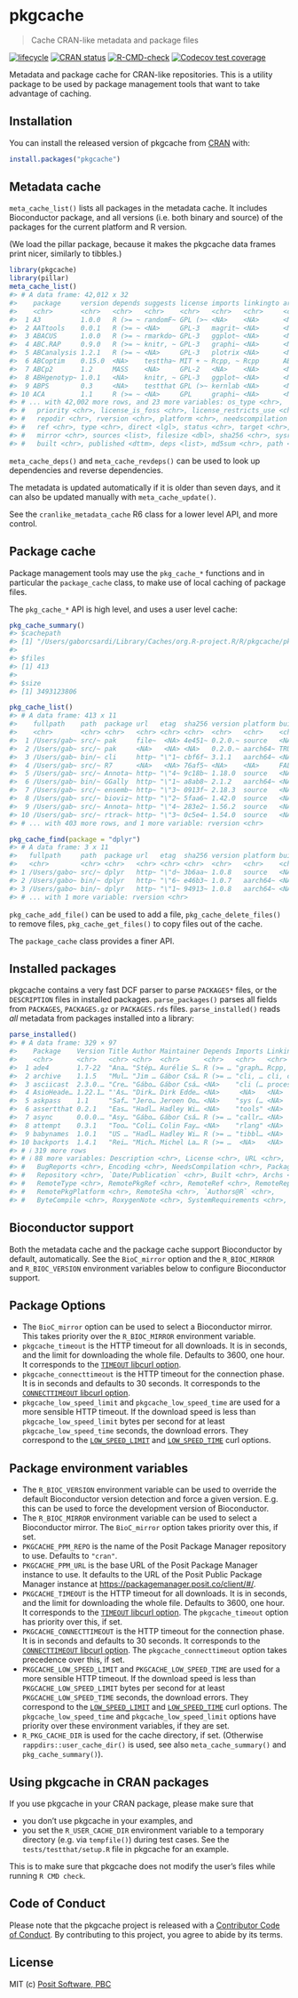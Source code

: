 
<!-- README.md is generated from README.Rmd. Please edit that file -->

# pkgcache

> Cache CRAN-like metadata and package files

<!-- badges: start -->

[![lifecycle](https://img.shields.io/badge/lifecycle-experimental-orange.svg)](https://lifecycle.r-lib.org/articles/stages.html)
[![CRAN
status](https://www.r-pkg.org/badges/version/pkgcache)](https://cran.r-project.org/package=pkgcache)
[![R-CMD-check](https://github.com/r-lib/pkgcache/actions/workflows/R-CMD-check.yaml/badge.svg)](https://github.com/r-lib/pkgcache/actions/workflows/R-CMD-check.yaml)
[![Codecov test
coverage](https://codecov.io/gh/r-lib/pkgcache/branch/main/graph/badge.svg)](https://app.codecov.io/gh/r-lib/pkgcache?branch=main)
<!-- badges: end -->

Metadata and package cache for CRAN-like repositories. This is a utility
package to be used by package management tools that want to take
advantage of caching.

## Installation

You can install the released version of pkgcache from
[CRAN](https://CRAN.R-project.org) with:

``` r
install.packages("pkgcache")
```

## Metadata cache

`meta_cache_list()` lists all packages in the metadata cache. It
includes Bioconductor package, and all versions (i.e. both binary and
source) of the packages for the current platform and R version.

(We load the pillar package, because it makes the pkgcache data frames
print nicer, similarly to tibbles.)

``` r
library(pkgcache)
library(pillar)
meta_cache_list()
#> # A data frame: 42,012 x 32
#>    package     version depends suggests license imports linkingto archs enhances
#>    <chr>       <chr>   <chr>   <chr>    <chr>   <chr>   <chr>     <chr> <chr>   
#>  1 A3          1.0.0   R (>= ~ randomF~ GPL (>~ <NA>    <NA>      <NA>  <NA>    
#>  2 AATtools    0.0.1   R (>= ~ <NA>     GPL-3   magrit~ <NA>      <NA>  <NA>    
#>  3 ABACUS      1.0.0   R (>= ~ rmarkdo~ GPL-3   ggplot~ <NA>      <NA>  <NA>    
#>  4 ABC.RAP     0.9.0   R (>= ~ knitr, ~ GPL-3   graphi~ <NA>      <NA>  <NA>    
#>  5 ABCanalysis 1.2.1   R (>= ~ <NA>     GPL-3   plotrix <NA>      <NA>  <NA>    
#>  6 ABCoptim    0.15.0  <NA>    testtha~ MIT + ~ Rcpp, ~ Rcpp      ABCo~ <NA>    
#>  7 ABCp2       1.2     MASS    <NA>     GPL-2   <NA>    <NA>      <NA>  <NA>    
#>  8 ABHgenotyp~ 1.0.1   <NA>    knitr, ~ GPL-3   ggplot~ <NA>      <NA>  <NA>    
#>  9 ABPS        0.3     <NA>    testthat GPL (>~ kernlab <NA>      <NA>  <NA>    
#> 10 ACA         1.1     R (>= ~ <NA>     GPL     graphi~ <NA>      <NA>  <NA>    
#> # ... with 42,002 more rows, and 23 more variables: os_type <chr>,
#> #   priority <chr>, license_is_foss <chr>, license_restricts_use <chr>,
#> #   repodir <chr>, rversion <chr>, platform <chr>, needscompilation <chr>,
#> #   ref <chr>, type <chr>, direct <lgl>, status <chr>, target <chr>,
#> #   mirror <chr>, sources <list>, filesize <dbl>, sha256 <chr>, sysreqs <chr>,
#> #   built <chr>, published <dttm>, deps <list>, md5sum <chr>, path <chr>
```

`meta_cache_deps()` and `meta_cache_revdeps()` can be used to look up
dependencies and reverse dependencies.

The metadata is updated automatically if it is older than seven days,
and it can also be updated manually with `meta_cache_update()`.

See the `cranlike_metadata_cache` R6 class for a lower level API, and
more control.

## Package cache

Package management tools may use the `pkg_cache_*` functions and in
particular the `package_cache` class, to make use of local caching of
package files.

The `pkg_cache_*` API is high level, and uses a user level cache:

``` r
pkg_cache_summary()
#> $cachepath
#> [1] "/Users/gaborcsardi/Library/Caches/org.R-project.R/R/pkgcache/pkg"
#> 
#> $files
#> [1] 413
#> 
#> $size
#> [1] 3493123806
```

``` r
pkg_cache_list()
#> # A data frame: 413 x 11
#>    fullpath    path  package url   etag  sha256 version platform built vignettes
#>    <chr>       <chr> <chr>   <chr> <chr> <chr>  <chr>   <chr>    <chr> <chr>    
#>  1 /Users/gab~ src/~ pak     file~  <NA> 4e451~ 0.2.0.~ source   <NA>  <NA>     
#>  2 /Users/gab~ src/~ pak     <NA>   <NA> <NA>   0.2.0.~ aarch64~ TRUE  FALSE    
#>  3 /Users/gab~ bin/~ cli     http~ "\"1~ cbf6f~ 3.1.1   aarch64~ <NA>  <NA>     
#>  4 /Users/gab~ src/~ R7      <NA>   <NA> 76af5~ <NA>    <NA>     FALSE <NA>     
#>  5 /Users/gab~ src/~ Annota~ http~ "\"4~ 9c18b~ 1.18.0  source   <NA>  <NA>     
#>  6 /Users/gab~ bin/~ GGally  http~ "\"1~ a8ab8~ 2.1.2   aarch64~ <NA>  <NA>     
#>  7 /Users/gab~ src/~ ensemb~ http~ "\"3~ 0913f~ 2.18.3  source   <NA>  <NA>     
#>  8 /Users/gab~ src/~ bioviz~ http~ "\"2~ 5faa6~ 1.42.0  source   <NA>  <NA>     
#>  9 /Users/gab~ src/~ Annota~ http~ "\"4~ 283e2~ 1.56.2  source   <NA>  <NA>     
#> 10 /Users/gab~ src/~ rtrack~ http~ "\"3~ 0c5e4~ 1.54.0  source   <NA>  <NA>     
#> # ... with 403 more rows, and 1 more variable: rversion <chr>
```

``` r
pkg_cache_find(package = "dplyr")
#> # A data frame: 3 x 11
#>   fullpath     path  package url   etag  sha256 version platform built vignettes
#>   <chr>        <chr> <chr>   <chr> <chr> <chr>  <chr>   <chr>    <chr> <chr>    
#> 1 /Users/gabo~ src/~ dplyr   http~ "\"d~ 3b6aa~ 1.0.8   source   <NA>  <NA>     
#> 2 /Users/gabo~ bin/~ dplyr   http~ "\"6~ e46b3~ 1.0.7   aarch64~ <NA>  <NA>     
#> 3 /Users/gabo~ bin/~ dplyr   http~ "\"1~ 94913~ 1.0.8   aarch64~ <NA>  <NA>     
#> # ... with 1 more variable: rversion <chr>
```

`pkg_cache_add_file()` can be used to add a file,
`pkg_cache_delete_files()` to remove files, `pkg_cache_get_files()` to
copy files out of the cache.

The `package_cache` class provides a finer API.

## Installed packages

pkgcache contains a very fast DCF parser to parse `PACKAGES*` files, or
the `DESCRIPTION` files in installed packages. `parse_packages()` parses
all fields from `PACKAGES`, `PACKAGES.gz` or `PACKAGES.rds` files.
`parse_installed()` reads *all* metadata from packages installed into a
library:

``` r
parse_installed()
#> # A data frame: 329 × 97
#>    Package    Version Title Author Maintainer Depends Imports LinkingTo Suggests
#>    <chr>      <chr>   <chr> <chr>  <chr>      <chr>   <chr>   <chr>     <chr>   
#>  1 ade4       1.7-22  "Ana… "Stép… Aurélie S… R (>= … "graph… Rcpp, Rc… "ade4Tk…
#>  2 archive    1.1.5   "Mul… "Jim … Gábor Csá… R (>= … "cli, … cli, cpp… "covr, …
#>  3 asciicast  2.3.0.… "Cre… "Gábo… Gábor Csá… <NA>    "cli (… processx  "callr,…
#>  4 AsioHeade… 1.22.1… "'As… "Dirk… Dirk Edde… <NA>     <NA>   <NA>       <NA>   
#>  5 askpass    1.1     "Saf… "Jero… Jeroen Oo… <NA>    "sys (… <NA>      "testth…
#>  6 assertthat 0.2.1   "Eas… "Hadl… Hadley Wi… <NA>    "tools" <NA>      "testth…
#>  7 async      0.0.0.… "Asy… "Gábo… Gábor Csá… R (>= … "callr… <NA>      "cli, c…
#>  8 attempt    0.3.1   "Too… "Coli… Colin Fay… <NA>    "rlang" <NA>      "testth…
#>  9 babynames  1.0.1   "US … "Hadl… Hadley Wi… R (>= … "tibbl… <NA>      "testth…
#> 10 backports  1.4.1   "Rei… "Mich… Michel La… R (>= …  <NA>   <NA>       <NA>   
#> # ℹ 319 more rows
#> # ℹ 88 more variables: Description <chr>, License <chr>, URL <chr>,
#> #   BugReports <chr>, Encoding <chr>, NeedsCompilation <chr>, Packaged <chr>,
#> #   Repository <chr>, `Date/Publication` <chr>, Built <chr>, Archs <chr>,
#> #   RemoteType <chr>, RemotePkgRef <chr>, RemoteRef <chr>, RemoteRepos <chr>,
#> #   RemotePkgPlatform <chr>, RemoteSha <chr>, `Authors@R` <chr>,
#> #   ByteCompile <chr>, RoxygenNote <chr>, SystemRequirements <chr>, …
```

## Bioconductor support

Both the metadata cache and the package cache support Bioconductor by
default, automatically. See the `BioC_mirror` option and the
`R_BIOC_MIRROR` and `R_BIOC_VERSION` environment variables below to
configure Bioconductor support.

## Package Options

- The `BioC_mirror` option can be used to select a Bioconductor mirror.
  This takes priority over the `R_BIOC_MIRROR` environment variable.
- `pkgcache_timeout` is the HTTP timeout for all downloads. It is in
  seconds, and the limit for downloading the whole file. Defaults to
  3600, one hour. It corresponds to the [`TIMEOUT` libcurl
  option](https://curl.se/libcurl/c/CURLOPT_TIMEOUT.html).
- `pkgcache_connecttimeout` is the HTTP timeout for the connection
  phase. It is in seconds and defaults to 30 seconds. It corresponds to
  the [`CONNECTTIMEOUT` libcurl
  option](https://curl.se/libcurl/c/CURLOPT_CONNECTTIMEOUT.html).
- `pkgcache_low_speed_limit` and `pkgcache_low_speed_time` are used for
  a more sensible HTTP timeout. If the download speed is less than
  `pkgcache_low_speed_limit` bytes per second for at least
  `pkgcache_low_speed_time` seconds, the download errors. They
  correspond to the
  [`LOW_SPEED_LIMIT`](https://curl.se/libcurl/c/CURLOPT_LOW_SPEED_LIMIT.html)
  and
  [`LOW_SPEED_TIME`](https://curl.se/libcurl/c/CURLOPT_LOW_SPEED_TIME.html)
  curl options.

## Package environment variables

- The `R_BIOC_VERSION` environment variable can be used to override the
  default Bioconductor version detection and force a given version. E.g.
  this can be used to force the development version of Bioconductor.
- The `R_BIOC_MIRROR` environment variable can be used to select a
  Bioconductor mirror. The `BioC_mirror` option takes priority over
  this, if set.
- `PKGCACHE_PPM_REPO` is the name of the Posit Package Manager
  repository to use. Defaults to `"cran"`.
- `PKGCACHE_PPM_URL` is the base URL of the Posit Package Manager
  instance to use. It defaults to the URL of the Posit Public Package
  Manager instance at <https://packagemanager.posit.co/client/#/>.
- `PKGCACHE_TIMEOUT` is the HTTP timeout for all downloads. It is in
  seconds, and the limit for downloading the whole file. Defaults to
  3600, one hour. It corresponds to the [`TIMEOUT` libcurl
  option](https://curl.se/libcurl/c/CURLOPT_TIMEOUT.html). The
  `pkgcache_timeout` option has priority over this, if set.
- `PKGCACHE_CONNECTTIMEOUT` is the HTTP timeout for the connection
  phase. It is in seconds and defaults to 30 seconds. It corresponds to
  the [`CONNECTTIMEOUT` libcurl
  option](https://curl.se/libcurl/c/CURLOPT_CONNECTTIMEOUT.html). The
  `pkgcache_connecttimeout` option takes precedence over this, if set.
- `PKGCACHE_LOW_SPEED_LIMIT` and `PKGCACHE_LOW_SPEED_TIME` are used for
  a more sensible HTTP timeout. If the download speed is less than
  `PKGCACHE_LOW_SPEED_LIMIT` bytes per second for at least
  `PKGCACHE_LOW_SPEED_TIME` seconds, the download errors. They
  correspond to the
  [`LOW_SPEED_LIMIT`](https://curl.se/libcurl/c/CURLOPT_LOW_SPEED_LIMIT.html)
  and
  [`LOW_SPEED_TIME`](https://curl.se/libcurl/c/CURLOPT_LOW_SPEED_TIME.html)
  curl options. The `pkgcache_low_speed_time` and
  `pkgcache_low_speed_limit` options have priority over these
  environment variables, if they are set.
- `R_PKG_CACHE_DIR` is used for the cache directory, if set. (Otherwise
  `rappdirs::user_cache_dir()` is used, see also `meta_cache_summary()`
  and `pkg_cache_summary()`).

## Using pkgcache in CRAN packages

If you use pkgcache in your CRAN package, please make sure that

- you don’t use pkgcache in your examples, and
- you set the `R_USER_CACHE_DIR` environment variable to a temporary
  directory (e.g. via `tempfile()`) during test cases. See the
  `tests/testthat/setup.R` file in pkgcache for an example.

This is to make sure that pkgcache does not modify the user’s files
while running `R CMD check`.

## Code of Conduct

Please note that the pkgcache project is released with a [Contributor
Code of Conduct](https://r-lib.github.io/pkgcache/CODE_OF_CONDUCT.html).
By contributing to this project, you agree to abide by its terms.

## License

MIT (c) [Posit Software, PBC](https://posit.co)
